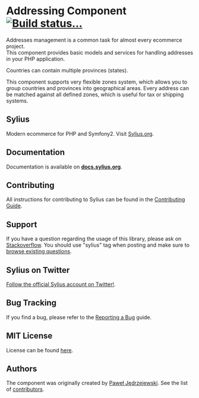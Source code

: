 Addressing Component [![Build status...](https://secure.travis-ci.org/Sylius/SyliusAddressingBundle.png?branch=master)](http://travis-ci.org/Sylius/SyliusAddressingBundle)
====================

Addresses management is a common task for almost every ecommerce project.  
This component provides basic models and services for handling addresses in
your PHP application.

Countries can contain multiple provinces (states).

This component supports very flexible zones system, which allows you to group countries and provinces into geographical areas.
Every address can be matched against all defined zones, which is useful for tax or shipping systems.

Sylius
------

Modern ecommerce for PHP and Symfony2. Visit [Sylius.org](http://sylius.org).

Documentation
-------------

Documentation is available on [**docs.sylius.org**](http://docs.sylius.org/en/latest/bundles/SyliusAddressingBundle/index.html).

Contributing
------------

All instructions for contributing to Sylius can be found in the [Contributing Guide](http://docs.sylius.org/en/latest/contributing/index.html).

Support
-------

If you have a question regarding the usage of this library, please ask on
[Stackoverflow](http://stackoverflow.com). You should use "sylius"
tag when posting and make sure to [browse existing questions](http://stackoverflow.com/questions/tagged/sylius).

Sylius on Twitter
-----------------

[Follow the official Sylius account on Twitter!](http://twitter.com/Sylius).

Bug Tracking
------------

If you find a bug, please refer to the [Reporting a Bug](http://docs.sylius.org/en/latest/contributing/code/bugs.html) guide.

MIT License
-----------

License can be found [here](https://github.com/Sylius/Addressing/blob/master/LICENSE).

Authors
-------

The component was originally created by [Paweł Jędrzejewski](http://pjedrzejewski.com).
See the list of [contributors](https://github.com/Sylius/Addressing/contributors).
